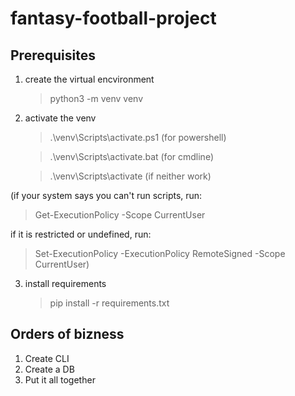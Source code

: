 # fantasy-football-project

## Prerequisites

1. create the virtual encvironment

   > python3 -m venv venv

2. activate the venv

   > .\venv\Scripts\activate.ps1 (for powershell)

   > .\venv\Scripts\activate.bat (for cmdline)

   > .\venv\Scripts\activate (if neither work)

(if your system says you can't run scripts, run:

> Get-ExecutionPolicy -Scope CurrentUser

if it is restricted or undefined, run:

> Set-ExecutionPolicy -ExecutionPolicy RemoteSigned -Scope CurrentUser)

3. install requirements
   > pip install -r requirements.txt

## Orders of bizness

1. Create CLI
2. Create a DB
3. Put it all together
